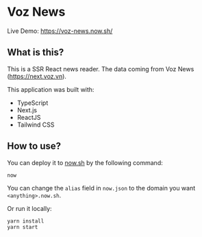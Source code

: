 # Voz News

Live Demo: https://voz-news.now.sh/

## What is this?
This is a SSR React news reader. The data coming from Voz News (https://next.voz.vn).

This application was built with:
- TypeScript
- Next.js
- ReactJS
- Tailwind CSS

## How to use?
You can deploy it to [now.sh](now.sh) by the following command:

```
now
```

You can change the `alias` field in `now.json` to the domain you want `<anything>.now.sh`.

Or run it locally:

```
yarn install
yarn start
```
